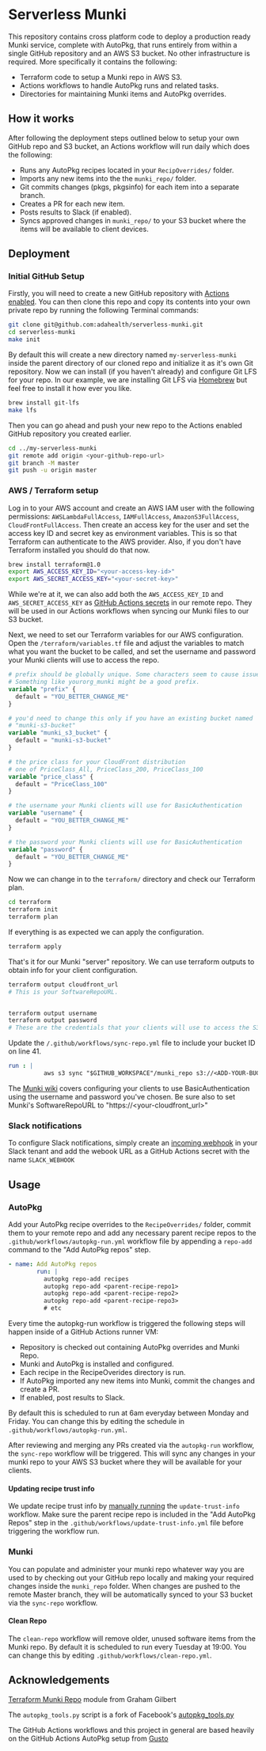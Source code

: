 # Serverless Munki

This repository contains cross platform code to deploy a production ready Munki service, complete with AutoPkg, that runs entirely from within a single GitHub repository and an AWS S3 bucket. No other infrastructure is required. More specifically it contains the following:

- Terraform code to setup a Munki repo in AWS S3.
- Actions workflows to handle AutoPkg runs and related tasks.
- Directories for maintaining Munki items and AutoPkg overrides.

## How it works

After following the deployment steps outlined below to setup your own GitHub repo and S3 bucket, an Actions workflow will run daily which does the following:

- Runs any AutoPkg recipes located in your `RecipOverrides/` folder.
- Imports any new items into the the `munki_repo/` folder.
- Git commits changes (pkgs, pkgsinfo) for each item into a separate branch.
- Creates a PR for each new item.
- Posts results to Slack (if enabled).
- Syncs approved changes in `munki_repo/` to your S3 bucket where the items will be available to client devices.
  
## Deployment

### Initial GitHub Setup

Firstly, you will need to create a new GitHub repository with [Actions enabled](https://docs.github.com/en/repositories/managing-your-repositorys-settings-and-features/enabling-features-for-your-repository/managing-github-actions-settings-for-a-repository#managing-github-actions-permissions-for-your-repository). You can then clone this repo and copy its contents into your own private repo by running the following Terminal commands:

```bash
git clone git@github.com:adahealth/serverless-munki.git
cd serverless-munki
make init
```

By default this will create a new directory named `my-serverless-munki` inside the parent directory of our cloned repo and initialize it as it's own Git repository. Now we can install (if you haven't already) and configure Git LFS for your repo. In our example, we are installing Git LFS via [Homebrew](https://brew.sh/) but feel free to install it how ever you like.

```bash
brew install git-lfs
make lfs
```

Then you can go ahead and push your new repo to the Actions enabled GitHub repository you created earlier.

```bash
cd ../my-serverless-munki
git remote add origin <your-github-repo-url>
git branch -M master
git push -u origin master
```

### AWS / Terraform setup

Log in to your AWS account and create an AWS IAM user with the following permissions: `AWSLambdaFullAccess`, `IAMFullAccess`, `AmazonS3FullAccess`, `CloudFrontFullAccess`. Then create an access key for the user and set the access key ID and secret key as environment variables. This is so that Terraform can authenticate to the AWS provider. Also, if you don't have Terraform installed you should do that now.

```bash
brew install terraform@1.0
export AWS_ACCESS_KEY_ID="<your-access-key-id>"
export AWS_SECRET_ACCESS_KEY="<your-secret-key>"
```

While we're at it, we can also add both the `AWS_ACCESS_KEY_ID` and `AWS_SECRET_ACCESS_KEY` as [GitHub Actions secrets](https://docs.github.com/en/actions/security-guides/encrypted-secrets#creating-encrypted-secrets-for-a-repository) in our remote repo. They will be used in our Actions workflows when syncing our Munki files to our S3 bucket.

Next, we need to set our Terraform variables for our AWS configuration. Open the `/terraform/variables.tf` file and adjust the variables to match what you want the bucket to be called, and set the username and password your Munki clients will use to access the repo.

```terraform
# prefix should be globally unique. Some characters seem to cause issues;
# Something like yourorg_munki might be a good prefix.
variable "prefix" {
  default = "YOU_BETTER_CHANGE_ME"
}

# you'd need to change this only if you have an existing bucket named
# "munki-s3-bucket"
variable "munki_s3_bucket" {
  default = "munki-s3-bucket"
}

# the price class for your CloudFront distribution
# one of PriceClass_All, PriceClass_200, PriceClass_100
variable "price_class" {
  default = "PriceClass_100"
}

# the username your Munki clients will use for BasicAuthentication
variable "username" {
  default = "YOU_BETTER_CHANGE_ME"
}

# the password your Munki clients will use for BasicAuthentication
variable "password" {
  default = "YOU_BETTER_CHANGE_ME"
}
```

Now we can change in to the `terraform/` directory and check our Terraform plan.

```bash
cd terraform
terraform init
terraform plan
```

If everything is as expected we can apply the configuration.

```bash
terraform apply
```

That's it for our Munki "server" repository. We can use terraform outputs to obtain info for your client configuration.

```bash
terraform output cloudfront_url 
# This is your SoftwareRepoURL.


terraform output username       
terraform output password  
# These are the credentials that your clients will use to access the S3 bucket.
```
Update the `/.github/workflows/sync-repo.yml` file to include your bucket ID on line 41.

```yaml
run : |
          aws s3 sync "$GITHUB_WORKSPACE"/munki_repo s3://<ADD-YOUR-BUCKET-ID-HERE> --exclude '.DS_Store' --exclude '.keep' --delete
```

The [Munki wiki](https://github.com/munki/munki/wiki/Using-Basic-Authentication#configuring-the-clients-to-use-a-password) covers configuring your clients to use BasicAuthentication using the username and password you've chosen. Be sure also to set Munki's SoftwareRepoURL to "https://<your-cloudfront_url>"

### Slack notifications

To configure Slack notifications, simply create an [incoming webhook](https://slack.com/intl/en-de/help/articles/115005265063-Incoming-webhooks-for-Slack) in your Slack tenant and add the webook URL as a GitHub Actions secret with the name `SLACK_WEBHOOK`

## Usage

### AutoPkg

Add your AutoPkg recipe overrides to the `RecipeOverrides/` folder, commit them to your remote repo and add any necessary parent recipe repos to the `.github/workflows/autopkg-run.yml` workflow file by appending a `repo-add` command to the "Add AutoPkg repos" step.

```yaml
- name: Add AutoPkg repos
        run: | 
          autopkg repo-add recipes
          autopkg repo-add <parent-recipe-repo1>
          autopkg repo-add <parent-recipe-repo2>
          autopkg repo-add <parent-recipe-repo3>
          # etc
```

Every time the autopkg-run workflow is triggered the following steps will happen inside of a GitHub Actions runner VM:

  - Repository is checked out containing AutoPkg overrides and Munki Repo.
  - Munki and AutoPkg is installed and configured.
  - Each recipe in the RecipeOverides directory is run.
  - If AutoPkg imported any new items into Munki, commit the changes and create a PR.
  - If enabled, post results to Slack.

By default this is scheduled to run at 6am everyday between Monday and Friday. You can change this by editing the schedule in `.github/workflows/autopkg-run.yml`.

After reviewing and merging any PRs created via the `autopkg-run` workflow, the `sync-repo` workflow will be triggered. This will sync any changes in your munki repo to your AWS S3 bucket where they will be available for your clients.

#### Updating recipe trust info

We update recipe trust info by [manually running](https://docs.github.com/en/actions/managing-workflow-runs/manually-running-a-workflow#running-a-workflow) the `update-trust-info` workflow. Make sure the parent recipe repo is included in the "Add AutoPkg Repos" step in the `.github/workflows/update-trust-info.yml` file before triggering the workflow run.

### Munki

You can populate and administer your munki repo whatever way you are used to by checking out your GitHub repo locally and making your required changes inside the `munki_repo` folder. When changes are pushed to the remote Master branch, they will be automatically synced to your S3 bucket via the `sync-repo` workflow.

#### Clean Repo

The `clean-repo` workflow will remove older, unused software items from the Munki repo. By default it is scheduled to run every Tuesday at 19:00. You can change this by editing `.github/workflows/clean-repo.yml`.

## Acknowledgements

[Terraform Munki Repo](https://github.com/grahamgilbert/terraform-aws-munki-repo) module from Graham Gilbert

The `autopkg_tools.py` script is a fork of Facebook's [autopkg_tools.py](https://github.com/facebook/IT-CPE/blob/main/legacy/autopkg_tools/autopkg_tools.py)

The GitHub Actions workflows and this project in general are based heavily on the GitHub Actions AutoPkg setup from [Gusto](https://github.com/Gusto/it-cpe-opensource/tree/main/autopkg)
